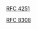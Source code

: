 [RFC 4251][d10058ea]

  [d10058ea]: https://datatracker.ietf.org/doc/html/rfc4251 "The Secure Shell (SSH) Protocol Architecture"

[RFC 8308][27a24de6]

  [27a24de6]: https://datatracker.ietf.org/doc/html/rfc8308 "Extension Negotiation in the Secure Shell (SSH) Protocol"
